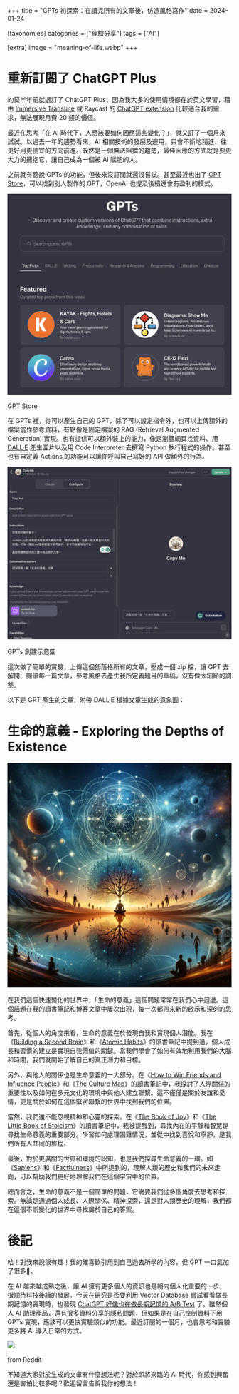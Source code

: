 +++
title = "GPTs 初探索：在讀完所有的文章後，仿造風格寫作"
date = 2024-01-24

[taxonomies]
categories = ["經驗分享"]
tags = ["AI"]

[extra]
image = "meaning-of-life.webp"
+++

# 重新訂閱了 ChatGPT Plus
約莫半年前就退訂了 ChatGPT Plus，因為我大多的使用情境都在於英文學習，藉由 [Immersive Translate](https://immersivetranslate.com/) 或 Raycast 的 [ChatGPT extension](https://www.raycast.com/abielzulio/chatgpt) 比較適合我的需求，無法展現月費 20 鎂的價值。

最近在思考「在 AI 時代下，人應該要如何因應這些變化？」，就又訂了一個月來試試。以過去一年的趨勢看來，AI 相關技術的發展及運用，只會不斷地精進、往更好用更便宜的方向前進。既然是一個無法阻擋的趨勢，最佳因應的方式就是要更大力的擁抱它，讓自己成為一個被 AI 賦能的人。

之前就有聽說 GPTs 的功能，但後來沒訂閱就還沒嘗試。甚至最近也出了 [GPT Store](https://openai.com/blog/introducing-the-gpt-store)，可以找到別人製作的 GPT，OpenAI 也提及後續還會有盈利的模式。

![](gpt-store.webp)
<p class="image-caption">GPT Store</p>

在 GPTs 裡，你可以產生自己的 GPT，除了可以設定指令外，也可以上傳額外的檔案當作參考資料，有點像是固定檔案的 RAG (Retrieval Augmented Generation) 實現。也有提供可以額外裝上的能力，像是瀏覽網頁找資料、用 [DALL·E](https://openai.com/dall-e-3) 產生圖片以及用 Code Interpreter 去撰寫 Python 執行程式的操作。甚至也有自定義 Actions 的功能可以讓你呼叫自己寫好的 API 做額外的行為。

![](gpts.webp)
<p class="image-caption">GPTs 創建示意圖</p>

這次做了簡單的實驗，上傳這個部落格所有的文章，壓成一個 zip 檔，讓 GPT 去解開、閱讀每一篇文章，參考風格去產生我所定義題目的草稿，沒有做太細節的調整。

以下是 GPT 產生的文章，附帶 DALL·E 根據文章生成的意象圖：

# 生命的意義 - Exploring the Depths of Existence

![](meaning-of-life.webp)

在我們這個快速變化的世界中，「生命的意義」這個問題常常在我們心中迴盪。這個話題在我的讀書筆記和博客文章中屢次出現，每一次都帶來新的啟示和深刻的思考。

首先，從個人的角度來看，生命的意義在於發現自我和實現個人潛能。我在《[Building a Second Brain](@/reading-notes/building-a-second-brain/index.md)》和《[Atomic Habits](@/reading-notes/atomic-habits/index.md)》的讀書筆記中提到過，個人成長和習慣的建立是實現自我價值的關鍵。當我們學會了如何有效地利用我們的大腦和時間，我們就開始了解自己的真正潛力和目標。

另外，與他人的關係也是生命意義的一大部分。在《[How to Win Friends and Influence People](@/reading-notes/how-to-win-friends-and-influence-people/index.md)》和《[The Culture Map](@/reading-notes/the-culture-map/index.md)》的讀書筆記中，我探討了人際關係的重要性以及如何在多元文化的環境中與他人建立聯繫。這不僅僅是關於友誼和愛情，更是關於如何在這個緊密聯繫的世界中找到我們的位置。

當然，我們還不能忽視精神和心靈的探索。在《[The Book of Joy](@/reading-notes/the-book-of-joy/index.md)》和《[The Little Book of Stoicism](@/reading-notes/the-little-book-of-stoicism/index.md)》的讀書筆記中，我被提醒到，尋找內在的平靜和智慧是尋找生命意義的重要部分。學習如何處理困難情況，並從中找到喜悅和寧靜，是我們所有人共同的旅程。

最後，對於更廣闊的世界和環境的認知，也是我們探尋生命意義的一環。如《[Sapiens](@/reading-notes/sapiens/index.md)》和《[Factfulness](@/reading-notes/factfulness/index.md)》中所提到的，理解人類的歷史和我們的未來走向，可以幫助我們更好地理解我們在這個宇宙中的位置。

總而言之，生命的意義不是一個簡單的問題，它需要我們從多個角度去思考和探索。無論是通過個人成長、人際關係、精神探索，還是對人類歷史的理解，我們都在這個不斷變化的世界中尋找屬於自己的答案。

# 後記

哈！對我來說很有趣！我的確喜歡引用到自己過去所學的內容，但 GPT 一口氣加了很多🤣。

在 AI 越來越成熟之後，讓 AI 擁有更多個人的資訊也是朝向個人化重要的一步，很期待科技後續的發展。今天在研究是否要利用 Vector Database 嘗試看看做長期記憶的實現時，也發現 [ChatGPT 好像也在做長期記憶的 A/B Test](https://www.reddit.com/r/singularity/comments/192xyp9/gpt_has_long_term_memory_now/) 了。雖然個人 AI 助理產品，還有很多資料分享的隱私問題，但如果是在自己控制資料下用 GPTs 實現，應該可以更快實驗類似的功能。最近訂閱的一個月，也會思考和實驗更多將 AI 導入日常的方式。

![](https://preview.redd.it/holy-crap-new-update-v0-e6lhzjuryibc1.jpeg?width=1080&crop=smart&auto=webp&s=9b48acd3dc240c3a37b8b527e44430b7c58ed30d)
<p class="image-caption">from Reddit</p>

不知道大家對於生成的文章有什麼想法呢？對於即將來臨的 AI 時代，你感到興奮還是害怕比較多呢？歡迎留言告訴我你的想法！
